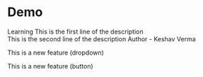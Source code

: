 # Demo
Learning
This is the first line of the description
<br>
This is the second line of the description 
Author - Keshav Verma   



<p>This is a new feature (dropdown) </p>
<p>This is a new feature (button) </p>

